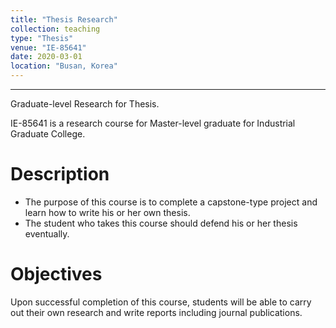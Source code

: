 ```yaml
---
title: "Thesis Research"
collection: teaching
type: "Thesis"
venue: "IE-85641" 
date: 2020-03-01
location: "Busan, Korea"
---
```

---

Graduate-level Research for Thesis.

IE-85641 is a research course for Master-level graduate for Industrial Graduate College.

Description
======
+ The purpose of this course is to complete a capstone-type project
and learn how to write his or her own thesis.
+ The student who takes this course should defend his or her thesis eventually.

Objectives 
======
Upon successful completion of this course, students will be able to
carry out their own research and write reports including journal publications.

